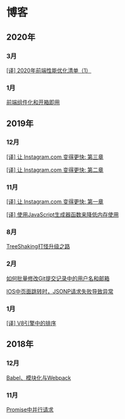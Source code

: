 # 博客

## 2020年

### 3月

[[译] 2020年前端性能优化清单（1）](./202003/2020年前端性能优化清单（1）.md)

### 1月

[前端组件化和开箱即用](./202001/前端组件化和开箱即用.md)

## 2019年

### 12月

[[译] 让 Instagram.com 变得更快: 第三章](./201911/MakingInstagramFaster/让Instagram.com变得更快（3）.md)

[[译] 让 Instagram.com 变得更快: 第二章](./201911/MakingInstagramFaster/让Instagram.com变得更快（2）.md)

### 11月

[[译] 让 Instagram.com 变得更快: 第一章](./201911/MakingInstagramFaster/让Instagram.com变得更快（1）.md)

[[译] 使用JavaScript生成器函数来降低内存使用](./201911/使用JavaScript生成器函数来降低内存使用.md)

### 8月

[TreeShaking打怪升级之路](./201908/TreeShaking打怪升级之路.md)

### 2月

[如何批量修改Git提交记录中的用户名和邮箱](./201902/BatchChangeUserInfoInGitLog.md)

[IOS中页面跳转时，JSONP请求失败导致异常](./201902/JsonpExceptionInIOS.md)

### 1月

[[译] V8引擎中的排序](./201901/GettingThingsSortedInV8.md)

## 2018年

### 12月

[Babel、模块化与Webpack](./201812/Babel&Module&Webpack.md)

### 11月

[Promise中并行请求](./201811/ParallelRequestInPromise.md)